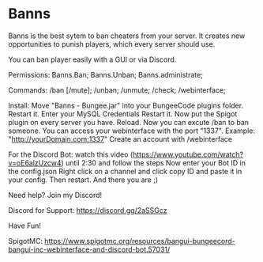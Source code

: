 # Banns

Banns is the best sytem to ban cheaters from your server.
It creates new opportunities to punish players,
which every server should use.


You can ban player easily with a GUI or via Discord.

Permissions:
Banns.Ban;
Banns.Unban;
Banns.administrate;

Commands:
/ban [/mute];
/unban;
/unmute;
/check;
/webinterface;

Install:
Move "Banns - Bungee.jar" into your BungeeCode plugins folder.
Restart it.
Enter your MySQL Credentials
Restart it.
Now put the Spigot plugin on every server you have.
Reload.
Now you can excute /ban to ban someone.
You can access your webinterface with the port "1337". Example: "http://yourDomain.com:1337"
Create an account with /webinterface

For the Discord Bot:
watch this video (https://www.youtube.com/watch?v=oE6alzUzcw4) until 2:30 and follow the steps
Now enter your Bot ID in the config.json
Right click on a channel and click copy ID and paste it in your config.
Then restart.
And there you are ;)

Need help? Join my Discord!


Discord for Support: https://discord.gg/2aSSGcz

Have Fun!

SpigotMC: https://www.spigotmc.org/resources/bangui-bungeecord-bangui-inc-webinterface-and-discord-bot.57031/
